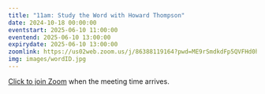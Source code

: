 ```yaml
---
title: "11am: Study the Word with Howard Thompson"
date: 2024-10-18 00:00:00
eventstart: 2025-06-10 11:00:00
eventend: 2025-06-10 13:00:00
expirydate: 2025-06-10 13:00:00
zoomlink: https://us02web.zoom.us/j/86388119164?pwd=ME9rSmdkdFp5QVFHd0hIbDZmNXhRQT09
img: images/wordID.jpg
---
```


[Click to join Zoom](https://us02web.zoom.us/j/86388119164?pwd=ME9rSmdkdFp5QVFHd0hIbDZmNXhRQT09) when the meeting time arrives.